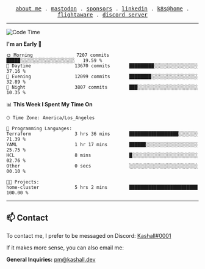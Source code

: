 <p align="center">
  <samp>
    <a href="https://jordanjones.org/">about me</a> .
    <a rel="me" href="https://mastodon.social/@kashall">mastodon</a> .
    <a href="https://github.com/sponsors/kashalls">sponsors</a> .
    <a href="https://linkedin.com/in/jordpjones">linkedin</a> .
    <a href="https://github.com/kashalls/home-cluster">k8s@home</a> .
    <a href="https://flightaware.com/adsb/stats/user/kashalls">flightaware</a> .
    <a href="https://discord.gg/V2WrCfqba9">discord server</a>
  </samp>
</p>

---

<!--START_SECTION:waka-->
![Code Time](http://img.shields.io/badge/Code%20Time-1%2C728%20hrs%2038%20mins-blue)

**I'm an Early 🐤** 

```text
🌞 Morning                7207 commits        █████░░░░░░░░░░░░░░░░░░░░   19.59 % 
🌆 Daytime                13670 commits       █████████░░░░░░░░░░░░░░░░   37.16 % 
🌃 Evening                12099 commits       ████████░░░░░░░░░░░░░░░░░   32.89 % 
🌙 Night                  3807 commits        ███░░░░░░░░░░░░░░░░░░░░░░   10.35 % 
```


📊 **This Week I Spent My Time On** 

```text
🕑︎ Time Zone: America/Los_Angeles

💬 Programming Languages: 
Terraform                3 hrs 36 mins       ██████████████████░░░░░░░   71.39 % 
YAML                     1 hr 17 mins        ██████░░░░░░░░░░░░░░░░░░░   25.75 % 
HCL                      8 mins              █░░░░░░░░░░░░░░░░░░░░░░░░   02.76 % 
Other                    0 secs              ░░░░░░░░░░░░░░░░░░░░░░░░░   00.10 % 

🐱‍💻 Projects: 
home-cluster             5 hrs 2 mins        █████████████████████████   100.00 % 
```


<!--END_SECTION:waka-->

---

## 📫 Contact

To contact me, I prefer to be messaged on Discord:  [Kashall#0001](https://discord.com/users/201077739589992448)

If it makes more sense, you can also email me:

**General Inquiries:** pm@kashall.dev  

